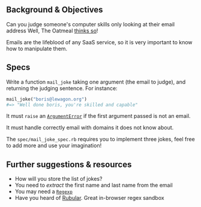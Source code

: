 ## Background & Objectives

Can you judge someone's computer skills only looking at their email address
Well, The Oatmeal [thinks so](http://theoatmeal.com/comics/email_address)!

Emails are the lifeblood of any SaaS service, so it is very important to
know how to manipulate them.

## Specs

Write a function `mail_joke` taking one argument (the email to judge), and
returning the judging sentence. For instance:

```ruby
mail_joke("boris@lewagon.org")
#=> "Well done boris, you're skilled and capable"
```

It must `raise` an
[`ArgumentError`](http://www.ruby-doc.org/core-2.2.0/ArgumentError.html) if the
first argument passed is not an email.

It must handle correctly email with domains it does not know about.

The `spec/mail_joke_spec.rb` requires you to implement three jokes, feel
free to add more and use your imagination!

## Further suggestions & resources

- How will you store the list of jokes?
- You need to *extract* the first name and last name from the email
- You may need a [`Regexp`](http://www.ruby-doc.org/core-2.2.0/Regexp.html)
- Have you heard of [Rubular](http://rubular.com/). Great in-browser regex sandbox
